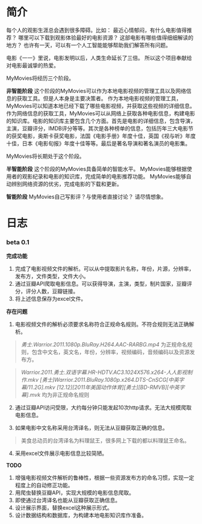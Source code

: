 # 简介

每个人的观影生涯总会遇到很多障碍。比如：
最近心情郁闷，有什么电影值得推荐？
哪里可以下载到观影体验最好的电影资源？
这部电影有哪些值得细细解读的地方？
也许有一天，可以有一个人工智能能够帮助我们解答所有问题。

电影《一一》里说，电影发明以后，人类生命延长了三倍。
所以这个项目奉献给对电影最诚挚的热爱。

MyMovies将经历三个阶段。

**非智能阶段**
这个阶段的MyMovies可以作为本地电影视频的管理工具以及网络信息的获取工具。但是人本身是主要决策者。
作为本地电影视频的管理工具，MyMovies可以知道本地已经下载了哪些电影视频，并获取这些视频的详细信息。
作为网络信息的获取工具，MyMovies可以从网络上获取各种电影信息，构建电影的知识库。电影的知识库主要包含几个方面。首先是电影的详细信息，包含导演，主演，豆瓣评分，IMDB评分等等。其次是各种榜单的信息，包括历年三大电影节的获奖电影，奥斯卡获奖电影，法国《电影手册》年度十佳，英国《视与听》年度十佳，日本《电影旬报》年度十佳等等。最后是著名导演和著名演员的电影集。

MyMovies将长期处于这个阶段。

**半智能阶段**
这个阶段的MyMovies具备简单的智能水平。
MyMovies能够根据使用者的观影纪录和电影的知识库，完成简单的电影推荐功能。
MyMovies能够自动辨别网络资源的优劣，完成电影的下载和更新。

**智能阶段**
MyMovies自己写影评？与使用者直接讨论？
请尽情想象。


# 日志
### beta 0.1
**完成功能**
1. 完成了电影视频文件的解析。可以从中提取影片名称，年份，片源，分辨率，发布方，文件类型，文件大小。
2. 通过豆瓣API爬取电影信息。可以获得导演，主演，类型，制片国家，豆瓣评分，评分人数，豆瓣链接。
3. 将上述信息保存为excel文件。

**存在问题**
1. 电影视频文件的解析必须要求名称符合正规命名规则。不符合规则无法正确解析。

> *勇士.Warrior.2011.1080p.BluRay.H264.AAC-RARBG.mp4*
为正规命名规则，包含中文名，英文名，年份，分辨率，视频编码，音频编码以及资源发布方。

> *Warrior.2011.勇士.双语字幕.HR-HDTV.AC3.1024X576.x264-人人影视制作.mkv*
> *[勇士]Warrior.2011.BluRay.1080p.x264.DTS-CnSCG[中英字幕/11.2G].mkv*
> *[12.12][2011年美国动作体育][勇士][BD-RMVB][中英字幕].mvk*
均为非正规命名规则


2. 通过豆瓣API访问受限，大约每分钟只能发起10次http请求。无法大规模爬取电影信息。

3. 如果电影中文名称采用台湾译名，则无法从豆瓣获取正确的信息。
> 美食总动员的台湾译名为料理鼠王，很多网上下载的都以料理鼠王命名。

4. 采用excel文件展示电影信息比较简陋。

**TODO**
1. 增强电影视频文件解析的鲁棒性，根据一些资源发布方的命名习惯，实现一定程度上的自动修正功能。
2. 用爬虫替换豆瓣API，实现大规模的电影信息爬取。
3. 即使通过台湾译名也能从豆瓣获取正确信息。
4. 设计展示界面，替换excel这种展示形式。
5. 设计数据结构和数据库，为构建本地电影知识库作准备。



